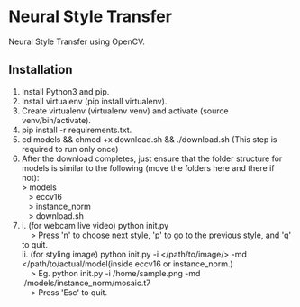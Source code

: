 # Neural Style Transfer

Neural Style Transfer using OpenCV.

## Installation

1. Install Python3 and pip.
2. Install virtualenv (pip install virtualenv).
3. Create virtualenv (virtualenv venv) and activate (source venv/bin/activate).
4. pip install -r requirements.txt.
5. cd models && chmod +x download.sh && ./download.sh (This step is required to run only once)
6. After the download completes, just ensure that the folder structure for models is
   similar to the following (move the folders here and there if not):&nbsp;&nbsp;<br> > models<br> &nbsp;&nbsp;&nbsp;> eccv16<br> &nbsp;&nbsp;&nbsp;> instance_norm<br> &nbsp;&nbsp;&nbsp;> download.sh<br>
7. i. (for webcam live video) python init.py <br>&nbsp;&nbsp;&nbsp; > Press 'n' to choose next style, 'p' to go to the previous style, and 'q' to quit.<br>ii. (for styling image) python init.py -i </path/to/image/> -md </path/to/actual/model(inside eccv16 or instance_norm.) <br>&nbsp;&nbsp;&nbsp; > Eg. python init.py -i /home/sample.png -md ./models/instance_norm/mosaic.t7<br>&nbsp;&nbsp;&nbsp; > Press 'Esc' to quit.
